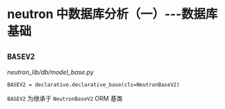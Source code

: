 # neutron 中数据库分析（一）---数据库基础

## `BASEV2`

*neutron_lib/db/model_base.py*

```
BASEV2 = declarative.declarative_base(cls=NeutronBaseV2)
```

`BASEV2` 为继承于 `NeutronBaseV2`  ORM 基类



















